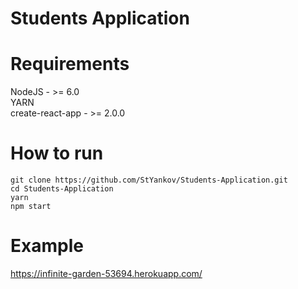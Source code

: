 # Students Application

# Requirements

NodeJS - >= 6.0  
YARN  
create-react-app - >= 2.0.0  

# How to run

```
git clone https://github.com/StYankov/Students-Application.git
cd Students-Application
yarn
npm start
```
# Example

https://infinite-garden-53694.herokuapp.com/

